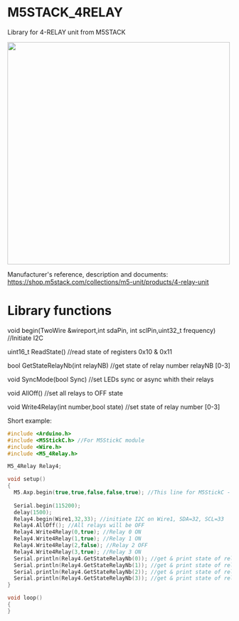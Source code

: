 # M5STACK_4RELAY

Library for 4-RELAY unit from M5STACK

<a href="https://shop.m5stack.com/collections/m5-unit/products/4-relay-unit">
  <img src="https://cdn.shopify.com/s/files/1/0056/7689/2250/products/1_8ebfd099-a4ef-4da8-bc21-d97c4ca87795_1200x1200.jpg" width="500px" />
</a>

Manufacturer's reference, description and documents: https://shop.m5stack.com/collections/m5-unit/products/4-relay-unit

Library functions
=================

void begin(TwoWire &wireport,int sdaPin, int sclPin,uint32_t frequency) //Initiate I2C

uint16_t ReadState() //read state of registers 0x10 & 0x11

bool GetStateRelayNb(int relayNB) //get state of relay number relayNB [0-3]

void SyncMode(bool Sync) //set LEDs sync or async whith their relays

void AllOff() //set all relays to OFF state

void Write4Relay(int number,bool state) //set state of relay number [0-3]

Short example:
```ino
#include <Arduino.h>
#include <M5StickC.h> //For M5StickC module
#include <Wire.h>
#include <M5_4Relay.h>

M5_4Relay Relay4;

void setup()
{
  M5.Axp.begin(true,true,false,false,true); //This line for M5StickC - DCDC1 & RTCvoltage are ON (false) - DCDC1 must be ON for M5StikC
 
  Serial.begin(115200);
  delay(1500);
  Relay4.begin(Wire1,32,33); //initiate I2C on Wire1, SDA=32, SCL=33
  Relay4.AllOff(); //All relays will be OFF
  Relay4.Write4Relay(0,true); //Relay 0 ON
  Relay4.Write4Relay(1,true); //Relay 1 ON
  Relay4.Write4Relay(2,false); //Relay 2 OFF
  Relay4.Write4Relay(3,true); //Relay 3 ON
  Serial.println(Relay4.GetStateRelayNb(0)); //get & print state of relay 0
  Serial.println(Relay4.GetStateRelayNb(1)); //get & print state of relay 1
  Serial.println(Relay4.GetStateRelayNb(2)); //get & print state of relay 2
  Serial.println(Relay4.GetStateRelayNb(3)); //get & print state of relay 3
}

void loop()
{
}
```

